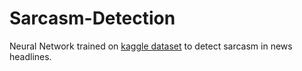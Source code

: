 # Sarcasm-Detection
Neural Network trained on [kaggle dataset](https://www.kaggle.com/rmisra/news-headlines-dataset-for-sarcasm-detection) to detect sarcasm in news headlines.
